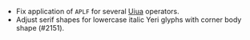 * Fix application of `APLF` for several [Uiua](https://www.uiua.org/) operators.
* Adjust serif shapes for lowercase italic Yeri glyphs with corner body shape (#2151).
